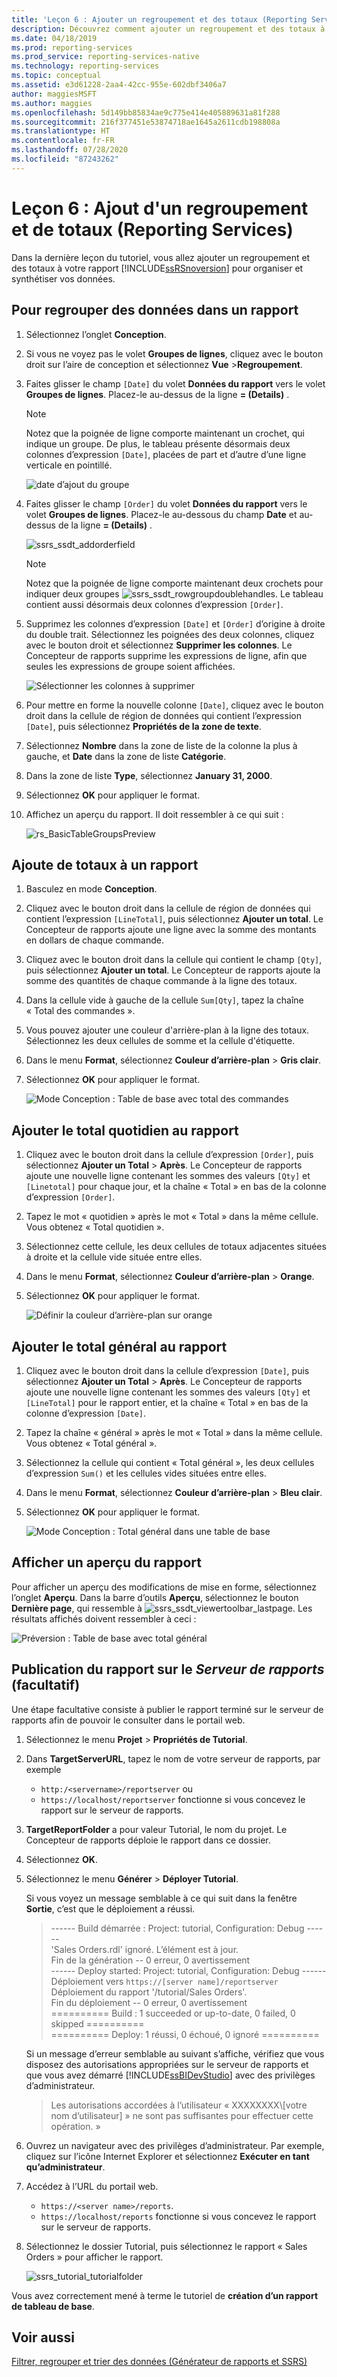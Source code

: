 ```yaml
---
title: 'Leçon 6 : Ajouter un regroupement et des totaux (Reporting Services) | Microsoft Docs'
description: Découvrez comment ajouter un regroupement et des totaux à votre rapport Reporting Services pour organiser et synthétiser vos données.
ms.date: 04/18/2019
ms.prod: reporting-services
ms.prod_service: reporting-services-native
ms.technology: reporting-services
ms.topic: conceptual
ms.assetid: e3d61228-2aa4-42cc-955e-602dbf3406a7
author: maggiesMSFT
ms.author: maggies
ms.openlocfilehash: 5d149bb85834ae9c775e414e405889631a81f288
ms.sourcegitcommit: 216f377451e53874718ae1645a2611cdb198808a
ms.translationtype: HT
ms.contentlocale: fr-FR
ms.lasthandoff: 07/28/2020
ms.locfileid: "87243262"
---
```

# <a name="lesson-6-adding-grouping-and-totals-reporting-services"></a>Leçon 6 : Ajout d'un regroupement et de totaux (Reporting Services)

Dans la dernière leçon du tutoriel, vous allez ajouter un regroupement et des totaux à votre rapport [!INCLUDE[ssRSnoversion](../includes/ssrsnoversion-md.md)] pour organiser et synthétiser vos données.  

## <a name="to-group-data-in-a-report"></a>Pour regrouper des données dans un rapport

1. Sélectionnez l’onglet **Conception**.
2. Si vous ne voyez pas le volet **Groupes de lignes**, cliquez avec le bouton droit sur l’aire de conception et sélectionnez **Vue** >**Regroupement**.
3. Faites glisser le champ `[Date]` du volet **Données du rapport** vers le volet **Groupes de lignes**. Placez-le au-dessus de la ligne **= (Details)** .

    > [!NOTE]
    > Notez que la poignée de ligne comporte maintenant un crochet, qui indique un groupe. De plus, le tableau présente désormais deux colonnes d’expression `[Date]`, placées de part et d’autre d’une ligne verticale en pointillé.
    >
    >![date d’ajout du groupe](media/rs-basictablegroups1design.png "date d’ajout du groupe")
4. Faites glisser le champ `[Order]` du volet **Données du rapport** vers le volet **Groupes de lignes**. Placez-le au-dessous du champ **Date** et au-dessus de la ligne **= (Details)** .

    ![ssrs_ssdt_addorderfield](media/ssrs-ssdt-addorderfield.png)

    > [!NOTE]
    > Notez que la poignée de ligne comporte maintenant deux crochets pour indiquer deux groupes ![ssrs_ssdt_rowgroupdoublehandles](media/ssrs-ssdt-rowgroupdoublehandles.png). Le tableau contient aussi désormais deux colonnes d’expression `[Order]`.

5. Supprimez les colonnes d’expression `[Date]` et `[Order]` d’origine à droite du double trait. Sélectionnez les poignées des deux colonnes, cliquez avec le bouton droit et sélectionnez **Supprimer les colonnes**. Le Concepteur de rapports supprime les expressions de ligne, afin que seules les expressions de groupe soient affichées.

    ![Sélectionner les colonnes à supprimer](media/rs-basictablegroupsdeletecols.gif "Sélectionner les colonnes à supprimer")

6. Pour mettre en forme la nouvelle colonne `[Date]`, cliquez avec le bouton droit dans la cellule de région de données qui contient l’expression `[Date]`, puis sélectionnez **Propriétés de la zone de texte**.
7. Sélectionnez **Nombre** dans la zone de liste de la colonne la plus à gauche, et **Date** dans la zone de liste **Catégorie**.
8. Dans la zone de liste **Type**, sélectionnez **January 31, 2000**.
9. Sélectionnez **OK** pour appliquer le format.
10. Affichez un aperçu du rapport. Il doit ressembler à ce qui suit :

    ![rs_BasicTableGroupsPreview](media/rs-basictablegroupspreview.png)

## <a name="adding-totals-to-a-report"></a>Ajoute de totaux à un rapport

1. Basculez en mode **Conception**.
2. Cliquez avec le bouton droit dans la cellule de région de données qui contient l’expression `[LineTotal]`, puis sélectionnez **Ajouter un total**. Le Concepteur de rapports ajoute une ligne avec la somme des montants en dollars de chaque commande.
3. Cliquez avec le bouton droit dans la cellule qui contient le champ `[Qty]`, puis sélectionnez **Ajouter un total**. Le Concepteur de rapports ajoute la somme des quantités de chaque commande à la ligne des totaux.
4. Dans la cellule vide à gauche de la cellule `Sum[Qty]`, tapez la chaîne « Total des commandes ».
5. Vous pouvez ajouter une couleur d'arrière-plan à la ligne des totaux. Sélectionnez les deux cellules de somme et la cellule d'étiquette.  
6. Dans le menu **Format**, sélectionnez **Couleur d’arrière-plan** > **Gris clair**.
7. Sélectionnez **OK** pour appliquer le format.

   ![Mode Conception : Table de base avec total des commandes](media/rs-basictablesumlinetotaldesign.gif "Mode Conception : Table de base avec total des commandes")

## <a name="add-the-daily-total-to-the-report"></a>Ajouter le total quotidien au rapport

1. Cliquez avec le bouton droit dans la cellule d’expression `[Order]`, puis sélectionnez **Ajouter un Total** > **Après**. Le Concepteur de rapports ajoute une nouvelle ligne contenant les sommes des valeurs `[Qty]` et `[Linetotal]` pour chaque jour, et la chaîne « Total » en bas de la colonne d’expression `[Order]`.
2. Tapez le mot « quotidien » après le mot « Total » dans la même cellule. Vous obtenez « Total quotidien ».
3. Sélectionnez cette cellule, les deux cellules de totaux adjacentes situées à droite et la cellule vide située entre elles.
4. Dans le menu **Format**, sélectionnez **Couleur d’arrière-plan** > **Orange**.
5. Sélectionnez **OK** pour appliquer le format.

   ![Définir la couleur d’arrière-plan sur orange](media/rs-basictablesumdaytotaldesign.gif "rs_BasicTableSumDayTotalDesign")

## <a name="add-the-grand-total-to-the-report"></a>Ajouter le total général au rapport

1. Cliquez avec le bouton droit dans la cellule d’expression `[Date]`, puis sélectionnez **Ajouter un Total** > **Après**. Le Concepteur de rapports ajoute une nouvelle ligne contenant les sommes des valeurs `[Qty]` et `[LineTotal]` pour le rapport entier, et la chaîne « Total » en bas de la colonne d’expression `[Date]`.
2. Tapez la chaîne « général » après le mot « Total » dans la même cellule. Vous obtenez « Total général ».
3. Sélectionnez la cellule qui contient « Total général », les deux cellules d’expression `Sum()` et les cellules vides situées entre elles.
4. Dans le menu **Format**, sélectionnez **Couleur d’arrière-plan** > **Bleu clair**.
5. Sélectionnez **OK** pour appliquer le format.

    ![Mode Conception : Total général dans une table de base](media/rs-basictablesumgrandtotaldesign.gif "Mode Conception : Total général dans une table de base")

## <a name="preview-the-report"></a>Afficher un aperçu du rapport

Pour afficher un aperçu des modifications de mise en forme, sélectionnez l’onglet **Aperçu**. Dans la barre d’outils **Aperçu**, sélectionnez le bouton **Dernière page**, qui ressemble à ![ssrs_ssdt_viewertoolbar_lastpage](media/ssrs-ssdt-viewertoolbar-lastpage.png). Les résultats affichés doivent ressembler à ceci :

   ![Préversion : Table de base avec total général](media/rs-basictablesumgrandtotalpreview.gif "Aperçu : Table de base avec total général")

## <a name="publishing-the-report-to-the-report-server-optional"></a>Publication du rapport sur le *Serveur de rapports* (facultatif)

Une étape facultative consiste à publier le rapport terminé sur le serveur de rapports afin de pouvoir le consulter dans le portail web.

1. Sélectionnez le menu **Projet** > **Propriétés de Tutorial**.
2. Dans **TargetServerURL**, tapez le nom de votre serveur de rapports, par exemple
    - `http:/<servername>/reportserver` ou
    - `https://localhost/reportserver` fonctionne si vous concevez le rapport sur le serveur de rapports.

3. **TargetReportFolder** a pour valeur Tutorial, le nom du projet. Le Concepteur de rapports déploie le rapport dans ce dossier.
4. Sélectionnez **OK**.
5. Sélectionnez le menu **Générer** > **Déployer Tutorial**.

    Si vous voyez un message semblable à ce qui suit dans la fenêtre **Sortie**, c’est que le déploiement a réussi.

    > ------ Build démarrée : Project: tutorial, Configuration: Debug ------  
    > 'Sales Orders.rdl' ignoré. L’élément est à jour.  
    > Fin de la génération -- 0 erreur, 0 avertissement  
    > ------ Deploy started: Project: tutorial, Configuration: Debug ------  
    > Déploiement vers `https://[server name]/reportserver`  
    > Déploiement du rapport '/tutorial/Sales Orders'.  
    > Fin du déploiement -- 0 erreur, 0 avertissement  
    > ========== Build : 1 succeeded or up-to-date, 0 failed, 0 skipped ==========  
    > ========== Deploy: 1 réussi, 0 échoué, 0 ignoré ==========  

    Si un message d’erreur semblable au suivant s’affiche, vérifiez que vous disposez des autorisations appropriées sur le serveur de rapports et que vous avez démarré [!INCLUDE[ssBIDevStudio](../includes/ssbidevstudio-md.md)] avec des privilèges d’administrateur.
    >
    > Les autorisations accordées à l’utilisateur « XXXXXXXX\\[votre nom d’utilisateur] » ne sont pas suffisantes pour effectuer cette opération. »

6. Ouvrez un navigateur avec des privilèges d’administrateur. Par exemple, cliquez sur l’icône Internet Explorer et sélectionnez **Exécuter en tant qu’administrateur**.
7. Accédez à l’URL du portail web.
   - `https://<server name>/reports`.
   - `https://localhost/reports` fonctionne si vous concevez le rapport sur le serveur de rapports.

8. Sélectionnez le dossier Tutorial, puis sélectionnez le rapport « Sales Orders » pour afficher le rapport.

    ![ssrs_tutorial_tutorialfolder](media/ssrs-tutorial-tutorialfolder.png)  

Vous avez correctement mené à terme le tutoriel de **création d’un rapport de tableau de base**.

## <a name="see-also"></a>Voir aussi

[Filtrer, regrouper et trier des données &#40;Générateur de rapports et SSRS&#41;](report-design/filter-group-and-sort-data-report-builder-and-ssrs.md)

